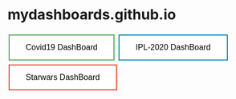# mydashboards.github.io
  <style>
.button {
  background-color: #4CAF50; /* Green */
  border: none;
  color: white;
  padding: 15px 32px;
  text-align: center;
  text-decoration: none;
  display: inline-block;
  font-size: 16px;
  margin: 4px 2px;
  cursor: pointer;
}

.button1 {
  background-color: white; 
  color: black; 
  border: 2px solid #4CAF50;
}

.button2 {
  background-color: white; 
  color: black; 
  border: 2px solid #008CBA;
}

.button3 {
  background-color: white; 
  color: black; 
  border: 2px solid #f44336;
}
</style>


  <a href = "/Covid-19AnalysisUsingTableau/"><button class="button button1">Covid19 DashBoard</button></a>
  <a href = "/IPL-Analysis2008-19/"><button class="button button2">IPL-2020 DashBoard</button>
  <a href = "/StarWars/"><button class="button button3">Starwars DashBoard</button></a>

